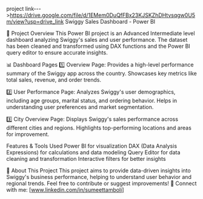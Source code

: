 project link--->https://drive.google.com/file/d/1EMem0DuQfFBx23KJSKZhDHtvsqgw0U5m/view?usp=drive_link
Swiggy Sales Dashboard - Power BI

📌 Project Overview
This Power BI project is an Advanced Intermediate level dashboard analyzing Swiggy's sales and user performance. The dataset has been cleaned and transformed using DAX functions and the Power BI query editor to ensure accurate insights.

📊 Dashboard Pages
1️⃣ Overview Page:
Provides a high-level performance summary of the Swiggy app across the country.
Showcases key metrics like total sales, revenue, and order trends.

2️⃣ User Performance Page:
Analyzes Swiggy's user demographics, including age groups, marital status, and ordering behavior.
Helps in understanding user preferences and market segmentation.

3️⃣ City Overview Page:
Displays Swiggy's sales performance across different cities and regions.
Highlights top-performing locations and areas for improvement.

Features & Tools Used
Power BI for visualization
DAX (Data Analysis Expressions) for calculations and data modeling
Query Editor for data cleaning and transformation
Interactive filters for better insights


📢 About This Project
This project aims to provide data-driven insights into Swiggy's business performance, helping to understand user behavior and regional trends. Feel free to contribute or suggest improvements!
🔗 Connect with me: [www.linkedin.com/in/sumeettamboli]

